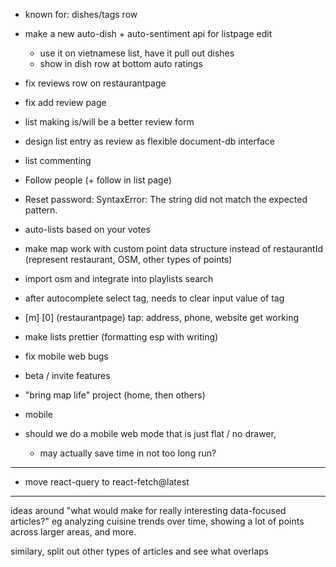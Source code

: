 - known for: dishes/tags row

- make a new auto-dish + auto-sentiment api for listpage edit
    - use it on vietnamese list, have it pull out dishes
    - show in dish row at bottom auto ratings

- fix reviews row on restaurantpage
- fix add review page

- list making is/will be a better review form
- design list entry as review as flexible document-db interface
- list commenting
- Follow people (+ follow in list page)
- Reset password: SyntaxError: The string did not match the expected pattern.
- auto-lists based on your votes
- make map work with custom point data structure instead of restaurantId (represent restaurant, OSM, other types of points)
- import osm and integrate into playlists search
- after autocomplete select tag, needs to clear input value of tag
- [m] [0] (restaurantpage) tap: address, phone, website get working
- make lists prettier (formatting esp with writing)
- fix mobile web bugs
- beta / invite features
- "bring map life" project (home, then others)
- mobile
- should we do a mobile web mode that is just flat / no drawer,
    - may actually save time in not too long run?


---

- move react-query to react-fetch@latest


---

ideas around "what would make for really interesting data-focused articles?" eg analyzing cuisine trends over time, showing a lot of points across larger areas, and more.

similary, split out other types of articles and see what overlaps
